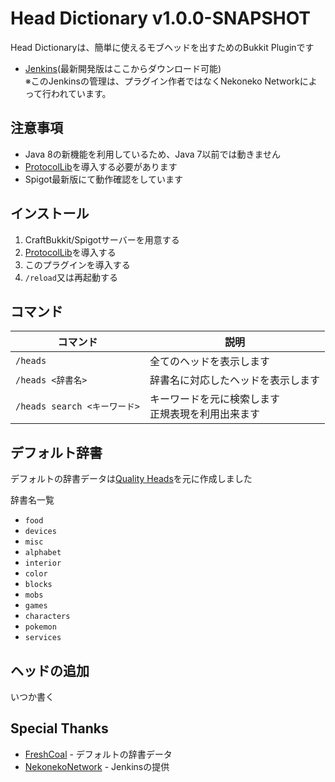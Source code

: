 # Head Dictionary v1.0.0-SNAPSHOT

Head Dictionaryは、簡単に使えるモブヘッドを出すためのBukkit Pluginです

* [Jenkins](http://jenkins.nekonekoserver.net/job/HeadDictionary/)(最新開発版はここからダウンロード可能)  
  ※このJenkinsの管理は、プラグイン作者ではなくNekoneko Networkによって行われています。

## 注意事項

* Java 8の新機能を利用しているため、Java 7以前では動きません
* [ProtocolLib](https://www.spigotmc.org/resources/protocollib.1997/)を導入する必要があります
* Spigot最新版にて動作確認をしています

## インストール

1. CraftBukkit/Spigotサーバーを用意する
2. [ProtocolLib](https://www.spigotmc.org/resources/protocollib.1997/)を導入する
3. このプラグインを導入する
4. `/reload`又は再起動する

## コマンド

コマンド | 説明
------- | ----
`/heads` | 全てのヘッドを表示します
`/heads <辞書名>` | 辞書名に対応したヘッドを表示します
`/heads search <キーワード>` | キーワードを元に検索します<br>正規表現を利用出来ます

## デフォルト辞書

デフォルトの辞書データは[Quality Heads](http://heads.freshcoal.com/maincollection.php)を元に作成しました

辞書名一覧

* `food`
* `devices`
* `misc`
* `alphabet`
* `interior`
* `color`
* `blocks`
* `mobs`
* `games`
* `characters`
* `pokemon`
* `services`

## ヘッドの追加

いつか書く

## Special Thanks

* [FreshCoal](http://heads.freshcoal.com/maincollection.php) - デフォルトの辞書データ
* [NekonekoNetwork](https://www.nekonekoserver.net/) - Jenkinsの提供
